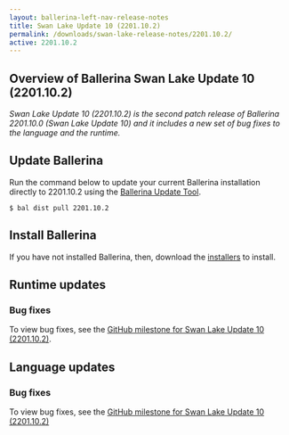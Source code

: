 ```yaml
---
layout: ballerina-left-nav-release-notes
title: Swan Lake Update 10 (2201.10.2) 
permalink: /downloads/swan-lake-release-notes/2201.10.2/
active: 2201.10.2
---
```


## Overview of Ballerina Swan Lake Update 10 (2201.10.2)

<em>Swan Lake Update 10 (2201.10.2) is the second patch release of Ballerina 2201.10.0 (Swan Lake Update 10) and it includes a new set of bug fixes to the language and the runtime.</em>

## Update Ballerina

Run the command below to update your current Ballerina installation directly to 2201.10.2 using the [Ballerina Update Tool](/learn/update-tool/).

```
$ bal dist pull 2201.10.2
```

## Install Ballerina

If you have not installed Ballerina, then, download the [installers](/downloads/#swanlake) to install.

## Runtime updates

### Bug fixes

To view bug fixes, see the [GitHub milestone for Swan Lake Update 10 (2201.10.2)](https://github.com/ballerina-platform/ballerina-lang/issues?q=is%3Aissue+milestone%3A2201.10.2+label%3ATeam%2FjBallerina+is%3Aclosed).

## Language updates

### Bug fixes

To view bug fixes, see the [GitHub milestone for Swan Lake Update 10 (2201.10.2)](https://github.com/ballerina-platform/ballerina-lang/issues?q=is%3Aissue+milestone%3A2201.10.2+is%3Aclosed+label%3ATeam%2FCompilerFE)
